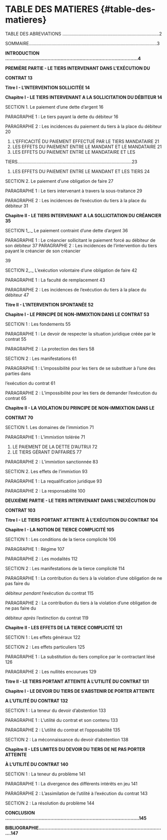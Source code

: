 # TABLE DES MATIERES {#table-des-matieres}

TABLE DES ABREVIATIONS ……………………………………………………………...…..2

SOMMAIRE………………………………………………………………………………….........3

**INTRODUCTION ……………………………………………………………………………….4**

**PREMIÈRE PARTIE - LE TIERS INTERVENANT DANS L&#039;EXÉCUTION DU**

**CONTRAT 13**

**Titre I - L’INTERVENTION SOLLICITÉE 14**

**Chapitre I - LE TIERS INTERVENANT A LA SOLLICITATION DU DÉBITEUR 14**

SECTION 1\. Le paiement d’une dette d’argent 16

PARAGRAPHE 1 : Le tiers payant la dette du débiteur 16

PARAGRAPHE 2 : Les incidences du paiement du tiers à la place du débiteur 20

1.  L&#039;EFFICACITÉ DU PAIEMENT EFFECTUÉ PAR LE TIERS MANDATAIRE 21
2.  LES EFFETS DU PAIEMENT ENTRE LE MANDANT ET LE MANDATAIRE 21
3.  LES EFFETS DU PAIEMENT ENTRE LE MANDATAIRE ET LES

TIERS……………………………………………………………………………….23

1.  LES EFFETS DU PAIEMENT ENTRE LE MANDANT ET LES TIERS 24

SECTION 2\. Le paiement d’une obligation de faire 27

PARAGRAPHE 1 : Le tiers intervenant à travers la sous-traitance 29

PARAGRAPHE 2 : Les incidences de l’exécution du tiers à la place du débiteur 31

**Chapitre II - LE TIERS INTERVENANT A LA SOLLICITATION DU CRÉANCIER 35**

SECTION 1_._ Le paiement contraint d’une dette d’argent 36

PARAGRAPHE 1 : Le créancier sollicitant le paiement forcé au débiteur de son débiteur 37 PARAGRAPHE 2 : Les incidences de l’intervention du tiers payant le créancier de son créancier

39

SECTION 2_._ L’exécution volontaire d’une obligation de faire 42

PARAGRAPHE 1 : La faculté de remplacement 43

PARAGRAPHE 2 : Les incidences de l’exécution du tiers à la place du débiteur 47

**Titre II - L’INTERVENTION SPONTANÉE 52**

**Chapitre I - LE PRINCIPE DE NON-IMMIXTION DANS LE CONTRAT 53**

SECTION 1 : Les fondements 55

PARAGRAPHE 1 : Le devoir de respecter la situation juridique créée par le contrat 55

PARAGRAPHE 2 : La protection des tiers 58

SECTION 2 : Les manifestations 61

PARAGRAPHE 1 : L’impossibilité pour les tiers de se substituer à l’une des parties dans

l’exécution du contrat 61

PARAGRAPHE 2 : L’impossibilité pour les tiers de demander l’exécution du contrat 65

**Chapitre II - LA VIOLATION DU PRINCIPE DE NON-IMMIXTION DANS LE**

**CONTRAT 70**

SECTION 1\. Les domaines de l’immixtion 71

PARAGRAPHE 1 : L’immixtion tolérée 71

1.  LE PAIEMENT DE LA DETTE D’AUTRUI 72
2.  LE TIERS GÉRANT D’AFFAIRES 77

PARAGRAPHE 2 : L’immixtion sanctionnée 83

SECTION 2\. Les effets de l’immixtion 93

PARAGRAPHE 1 : La requalification juridique 93

PARAGRAPHE 2 : La responsabilité 100

**DEUXIÈME PARTIE - LE TIERS INTERVENANT DANS L’INEXÉCUTION DU**

**CONTRAT 103**

**Titre I - LE TIERS PORTANT ATTEINTE À L’EXÉCUTION DU CONTRAT 104**

**Chapitre I - LA NOTION DE TIERCE COMPLICITÉ 105**

SECTION 1 : Les conditions de la tierce complicité 106

PARAGRAPHE 1 : Régime 107

PARAGRAPHE 2 : Les modalités 112

SECTION 2 : Les manifestations de la tierce complicité 114

PARAGRAPHE 1 : La contribution du tiers à la violation d’une obligation de ne pas faire du

débiteur _pendant_ l’exécution du contrat 115

PARAGRAPHE 2 : La contribution du tiers à la violation d’une obligation de ne pas faire du

débiteur _après_ l’extinction du contrat 119

**Chapitre II - LES EFFETS DE LA TIERCE COMPLICITÉ 121**

SECTION 1 : Les effets généraux 122

SECTION 2 : Les effets particuliers 125

PARAGRAPHE 1 : La substitution du tiers complice par le contractant lésé 126

PARAGRAPHE 2 : Les nullités encourues 129

**Titre II - LE TIERS PORTANT ATTEINTE À L’UTILITÉ DU CONTRAT 131**

**Chapitre I - LE DEVOIR DU TIERS DE S’ABSTENIR DE PORTER ATTEINTE**

**A L’UTILITÉ DU CONTRAT 132**

SECTION 1 : La teneur du devoir d’abstention 133

PARAGRAPHE 1 : L’utilité du contrat et son contenu 133

PARAGRAPHE 2 : L’utilité du contrat et l’opposabilité 135

SECTION 2 : La méconnaissance du devoir d’abstention 138

**Chapitre II - LES LIMITES DU DEVOIR DU TIERS DE NE PAS PORTER ATTEINTE**

**À L’UTILITÉ DU CONTRAT 140**

SECTION 1 : La teneur du problème 141

PARAGRAPHE 1 : La divergence des différents intérêts en jeu 141

PARAGRAPHE 2 : L’assimilation de l’utilité à l’exécution du contrat 143

SECTION 2 : La résolution du problème 144

**CONCLUSION ………………………………………………………………………………..145**

**BIBLIOGRAPHIE…………………………………………………………………………….147**